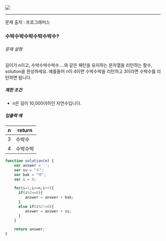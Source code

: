 ![](https://images.velog.io/post-images/leejh3224/619516b0-e892-11e8-98f5-997ef3c38110/what-is-an-algorithm-featured.png)

------

문제 출처 : 프로그래머스

### 수박수박수박수박수박수?

###### 문제 설명

길이가 n이고, 수박수박수박수....와 같은 패턴을 유지하는 문자열을 리턴하는 함수, solution을 완성하세요. 예를들어 n이 4이면 수박수박을 리턴하고 3이라면 수박수를 리턴하면 됩니다.

##### 제한 조건

- n은 길이 10,000이하인 자연수입니다.

##### 입출력 예

| n    | return   |
| ---- | -------- |
| 3    | 수박수   |
| 4    | 수박수박 |

~~~javascript
function solution(n) {
    var answer = '';
    var su = "수";
    var bak = "박";
    var i = 0;

    for(i=1;i<=n;i++){
      if(i%2==0){
         answer = answer + bak;
      }
      else if(i%2!=0){
         answer = answer + su;
      }
    }

    return answer;
}
~~~